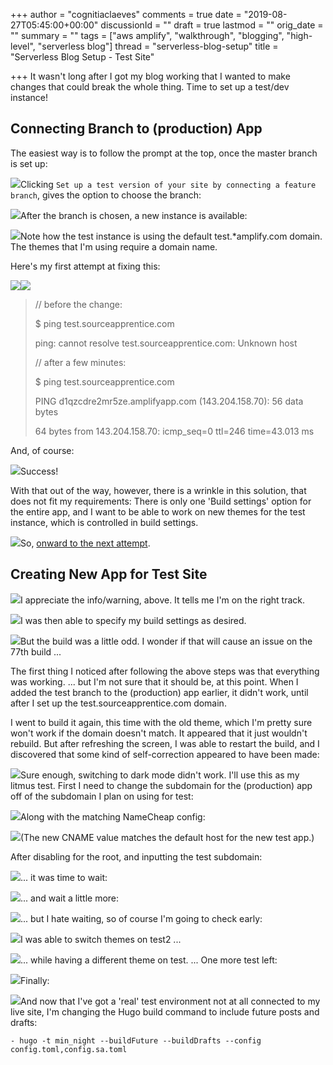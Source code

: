 +++
author = "cognitiaclaeves"
comments = true
date = "2019-08-27T05:45:00+00:00"
discussionId = ""
draft = true
lastmod = ""
orig_date = ""
summary = ""
tags = ["aws amplify", "walkthrough", "blogging", "high-level", "serverless blog"]
thread = "serverless-blog-setup"
title = "Serverless Blog Setup - Test Site"

+++
It wasn't long after I got my blog working that I wanted to make changes that could break the whole thing. Time to set up a test/dev instance!

## Connecting Branch to (production) App

The easiest way is to follow the prompt at the top, once the master branch is set up:

![](https://s3-us-east-2.amazonaws.com/sourceapprentice-blog-media/amplify-console-test-version-of-site.png)Clicking `Set up a test version of your site by connecting a feature branch`, gives the option to choose the branch:

![](https://s3-us-east-2.amazonaws.com/sourceapprentice-blog-media/amplify-console-add-respository-branch.png)After the branch is chosen, a new instance is available:

![](https://s3-us-east-2.amazonaws.com/sourceapprentice-blog-media/amplify-console-sa-instances.png)Note how the test instance is using the default test.*amplify.com domain. The themes that I'm using require a domain name.

Here's my first attempt at fixing this:

![](https://s3-us-east-2.amazonaws.com/sourceapprentice-blog-media/amplify-console-shared-domain-mgmt.png)![](https://s3-us-east-2.amazonaws.com/sourceapprentice-blog-media/namecheap-test-sa.png)

> // before the change:
>
> $ ping test.sourceapprentice.com
>
> ping: cannot resolve test.sourceapprentice.com: Unknown host
>
> // after a few minutes:
>
> $ ping test.sourceapprentice.com
>
> PING d1qzcdre2mr5ze.amplifyapp.com (143.204.158.70): 56 data bytes
>
> 64 bytes from 143.204.158.70: icmp_seq=0 ttl=246 time=43.013 ms

And, of course:

![](https://s3-us-east-2.amazonaws.com/sourceapprentice-blog-media/test-sa-site-loaded.png)Success!

With that out of the way, however, there is a wrinkle in this solution, that does not fit my requirements: There is only one 'Build settings' option for the entire app, and I want to be able to work on new themes for the test instance, which is controlled in build settings.

![](https://s3-us-east-2.amazonaws.com/sourceapprentice-blog-media/amplify-console-build-settings.png)So, [onward to the next attempt](https://docs.aws.amazon.com/amplify/latest/userguide/custom-domains.html#custom-domain-subdomains "Adding only subdomain").

## Creating New App for Test Site

![](https://s3-us-east-2.amazonaws.com/sourceapprentice-blog-media/amplify-console-connect-new-test-app.png)I appreciate the info/warning, above. It tells me I'm on the right track.

![](https://s3-us-east-2.amazonaws.com/sourceapprentice-blog-media/amplify-console-new-test-app-build-settings.png)I was then able to specify my build settings as desired.

![](https://s3-us-east-2.amazonaws.com/sourceapprentice-blog-media/amplify-console-build-new-test-app.png)But the build was a little odd. I wonder if that will cause an issue on the 77th build ...

The first thing I noticed after following the above steps was that everything was working. ... but I'm not sure that it should be, at this point. When I added the test branch to the (production) app earlier, it didn't work, until after I set up the test.sourceapprentice.com domain.

I went to build it again, this time with the old theme, which I'm pretty sure won't work if the domain doesn't match. It appeared that it just wouldn't rebuild. But after refreshing the screen, I was able to restart the build, and I discovered that some kind of self-correction appeared to have been made:

![](https://s3-us-east-2.amazonaws.com/sourceapprentice-blog-media/amplify-console-build-new-test-app-self-corrected.png)Sure enough, switching to dark mode didn't work. I'll use this as my litmus test. First I need to change the subdomain for the (production) app off of the subdomain I plan on using for test:

![](https://s3-us-east-2.amazonaws.com/sourceapprentice-blog-media/amplify-console-domain-mgmt-test2-sa.png)Along with the matching NameCheap config:

![](https://s3-us-east-2.amazonaws.com/sourceapprentice-blog-media/namecheap-new-test-cname.png)(The new CNAME value matches the default host for the new test app.)

After disabling for the root, and inputting the test subdomain:

![](https://s3-us-east-2.amazonaws.com/sourceapprentice-blog-media/amplify-console-test-app-real-domain-mgmt.png)... it was time to wait:

![](https://s3-us-east-2.amazonaws.com/sourceapprentice-blog-media/amplify-console-test-app-ssl-verification.png)... and wait a little more:

![](https://s3-us-east-2.amazonaws.com/sourceapprentice-blog-media/amplify-console-domain-mgmt-test-app-domain-activation.png)... but I hate waiting, so of course I'm going to check early:

![](https://s3-us-east-2.amazonaws.com/sourceapprentice-blog-media/test2-sa-solarized-dark.png)I was able to switch themes on test2 ...

![](https://s3-us-east-2.amazonaws.com/sourceapprentice-blog-media/test-sa-min-night.png)... while having a different theme on test. ... One more test left:

![](https://s3-us-east-2.amazonaws.com/sourceapprentice-blog-media/final-test-sa-solar-dark.png)Finally:

![](https://s3-us-east-2.amazonaws.com/sourceapprentice-blog-media/amplify-console-final-domain-mgmt-test-app.png)And now that I've got a 'real' test environment not at all connected to my live site, I'm changing the Hugo build command to include future posts and drafts:

    - hugo -t min_night --buildFuture --buildDrafts --config config.toml,config.sa.toml